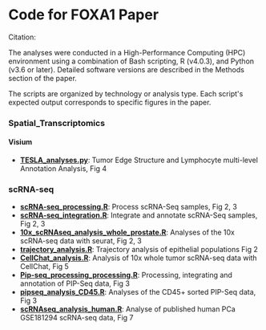# Code for FOXA1 Paper
Citation:

The analyses were conducted in a High-Performance Computing (HPC) environment using a combination of Bash scripting, R (v4.0.3), and Python (v3.6 or later). Detailed software versions are described in the Methods section of the paper.

The scripts are organized by technology or analysis type. Each script's expected output corresponds to specific figures in the paper.
    
### Spatial_Transcriptomics

#### Visium
- [**TESLA_analyses.py**](/Spatial_Transcriptomics/Visium_analyses/TESLA_analyses.py): Tumor Edge Structure and Lymphocyte multi-level Annotation Analysis, Fig 4

### scRNA-seq

- [**scRNA-seq_processing.R**](scRNA-seq/scRNA-seq_processing.R): Process scRNA-Seq samples, Fig 2, 3
- [**scRNA-seq_integration.R**](scRNA-seq/scRNA-seq_integration.R): Integrate and annotate scRNA-Seq samples, Fig 2, 3
- [**10x_scRNAseq_analysis_whole_prostate.R**](scRNA-seq/10x_scRNAseq_analysis_whole_prostate.R): Analyses of the 10x scRNA-seq data with seurat, Fig 2, 3
- [**trajectory_analysis.R**](scRNA-seq/trajectory_analysis.R): Trajectory analysis of epithelial populations Fig 2
- [**CellChat_analysis.R**](scRNA-seq/CellChat_analysis.R): Analysis of 10x whole tumor scRNA-seq data with CellChat, Fig 5
- [**Pip-seq_processing_processing.R**](scRNA-seq/Pip-seq_processing_processing.R): Processing, integrating and annotation of PIP-Seq data, Fig 3
- [**pipseq_analysis_CD45.R**](scRNA-seq/pipseq_analysis_CD45.R): Analyses of the CD45+ sorted PIP-Seq data, Fig 3
- [**scRNAseq_analysis_human.R**](scRNA-seq/scRNAseq_analysis_human.R): Analyse of published human PCa GSE181294 scRNA-seq data, Fig 7 
